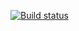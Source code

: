 [![Build status](https://ci.appveyor.com/api/projects/status/cpy2o68bgognnhw3?svg=true)](https://ci.appveyor.com/project/voidfoo/emacs-w64)

